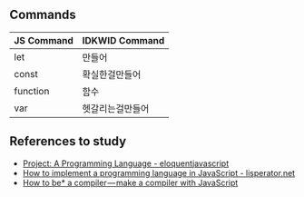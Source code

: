 ## Commands

| JS Command | IDKWID Command |
| --- | --- |
| let | 만들어 |
| const | 확실한걸만들어 |
| function | 함수 |
| var | 헷갈리는걸만들어 |

## References to study
* [Project: A Programming Language - eloquentjavascript](https://eloquentjavascript.net/12_language.html)
* [How to implement a programming language in JavaScript - lisperator.net](http://lisperator.net/pltut/)
* [How to be* a compiler — make a compiler with JavaScript](https://medium.com/@kosamari/how-to-be-a-compiler-make-a-compiler-with-javascript-4a8a13d473b4)